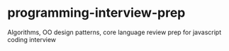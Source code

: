 # programming-interview-prep
Algorithms, OO design patterns, core language review prep for javascript coding interview
